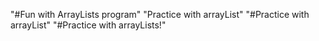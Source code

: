 "#Fun with ArrayLists program"
"Practice with arrayList"
"#Practice with arrayList"
"#Practice with arrayLists!"
